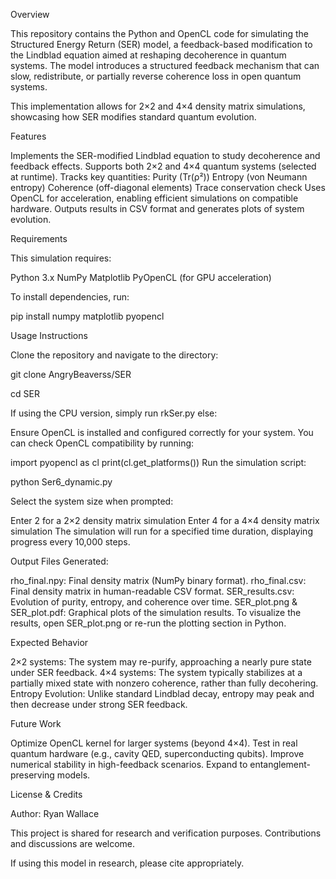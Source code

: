 Overview

This repository contains the Python and OpenCL code for simulating the Structured Energy Return (SER) model, a feedback-based modification to the Lindblad 
equation aimed at reshaping decoherence in quantum systems. The model introduces a structured feedback mechanism that can slow, redistribute, or partially 
reverse coherence loss in open quantum systems.

This implementation allows for 2×2 and 4×4 density matrix simulations, showcasing how SER modifies standard quantum evolution.

Features

Implements the SER-modified Lindblad equation to study decoherence and feedback effects.
Supports both 2×2 and 4×4 quantum systems (selected at runtime).
Tracks key quantities:
Purity (Tr(ρ²))
Entropy (von Neumann entropy)
Coherence (off-diagonal elements)
Trace conservation check
Uses OpenCL for acceleration, enabling efficient simulations on compatible hardware.
Outputs results in CSV format and generates plots of system evolution.

Requirements

This simulation requires:

Python 3.x
NumPy
Matplotlib
PyOpenCL (for GPU acceleration)

To install dependencies, run:

pip install numpy matplotlib pyopencl

Usage Instructions

Clone the repository and navigate to the directory:


git clone AngryBeaverss/SER

cd SER

If using the CPU version, simply run rkSer.py else:

Ensure OpenCL is installed and configured correctly for your system. You can check OpenCL compatibility by running:


import pyopencl as cl
print(cl.get_platforms())
Run the simulation script:

python Ser6_dynamic.py

Select the system size when prompted:

Enter 2 for a 2×2 density matrix simulation
Enter 4 for a 4×4 density matrix simulation
The simulation will run for a specified time duration, displaying progress every 10,000 steps.

Output Files Generated:

rho_final.npy: Final density matrix (NumPy binary format).
rho_final.csv: Final density matrix in human-readable CSV format.
SER_results.csv: Evolution of purity, entropy, and coherence over time.
SER_plot.png & SER_plot.pdf: Graphical plots of the simulation results.
To visualize the results, open SER_plot.png or re-run the plotting section in Python.

Expected Behavior

2×2 systems: The system may re-purify, approaching a nearly pure state under SER feedback.
4×4 systems: The system typically stabilizes at a partially mixed state with nonzero coherence, rather than fully decohering.
Entropy Evolution: Unlike standard Lindblad decay, entropy may peak and then decrease under strong SER feedback.

Future Work

Optimize OpenCL kernel for larger systems (beyond 4×4).
Test in real quantum hardware (e.g., cavity QED, superconducting qubits).
Improve numerical stability in high-feedback scenarios.
Expand to entanglement-preserving models.

License & Credits

Author: Ryan Wallace

This project is shared for research and verification purposes. Contributions and discussions are welcome.

If using this model in research, please cite appropriately.
